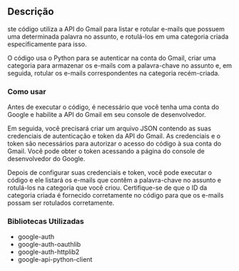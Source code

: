 ## Descrição

ste código utiliza a API do Gmail para listar e rotular e-mails que possuem uma determinada palavra no assunto, e rotulá-los em uma categoria criada especificamente para isso.

O código usa o Python para se autenticar na conta do Gmail, criar uma categoria para armazenar os e-mails com a palavra-chave no assunto e, em seguida, rotular os e-mails correspondentes na categoria recém-criada.

### Como usar
Antes de executar o código, é necessário que você tenha uma conta do Google e habilite a API do Gmail em seu console de desenvolvedor.

Em seguida, você precisará criar um arquivo JSON contendo as suas credenciais de autenticação e token da API do Gmail. As credenciais e o token são necessários para autorizar o acesso do código à sua conta do Gmail. Você pode obter o token acessando a página do console de desenvolvedor do Google.

Depois de configurar suas credenciais e token, você pode executar o código e ele listará os e-mails que contêm a palavra-chave no assunto e rotulá-los na categoria que você criou. Certifique-se de que o ID da categoria criada é fornecido corretamente no código para que os e-mails possam ser rotulados corretamente.

### Bibliotecas Utilizadas

- google-auth
- google-auth-oauthlib
- google-auth-httplib2
- google-api-python-client